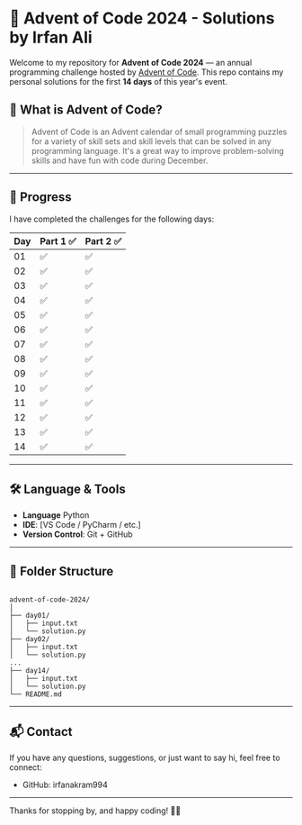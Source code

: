 # 🎄 Advent of Code 2024 - Solutions by Irfan Ali

Welcome to my repository for **Advent of Code 2024** — an annual programming challenge hosted by [Advent of Code](https://adventofcode.com/). This repo contains my personal solutions for the first **14 days** of this year's event.

## 📅 What is Advent of Code?

> Advent of Code is an Advent calendar of small programming puzzles for a variety of skill sets and skill levels that can be solved in any programming language. It's a great way to improve problem-solving skills and have fun with code during December.

---

## 🚀 Progress

I have completed the challenges for the following days:

| Day | Part 1 ✅ | Part 2 ✅ |
|-----|-----------|-----------|
| 01  | ✅        | ✅        |
| 02  | ✅        | ✅        |
| 03  | ✅        | ✅        |
| 04  | ✅        | ✅        |
| 05  | ✅        | ✅        |
| 06  | ✅        | ✅        |
| 07  | ✅        | ✅        |
| 08  | ✅        | ✅        |
| 09  | ✅        | ✅        |
| 10  | ✅        | ✅        |
| 11  | ✅        | ✅        |
| 12  | ✅        | ✅        |
| 13  | ✅        | ✅        |
| 14  | ✅        | ✅        |

---

## 🛠️ Language & Tools

- **Language** Python
- **IDE**: [VS Code / PyCharm / etc.]
- **Version Control**: Git + GitHub

---

## 📂 Folder Structure

```

advent-of-code-2024/
│
├── day01/
│   ├── input.txt
│   └── solution.py
├── day02/
│   ├── input.txt
│   └── solution.py
...
├── day14/
│   ├── input.txt
│   └── solution.py
└── README.md

```



---

## 📬 Contact

If you have any questions, suggestions, or just want to say hi, feel free to connect:

- GitHub: irfanakram994
---

Thanks for stopping by, and happy coding! 🎅✨
```

